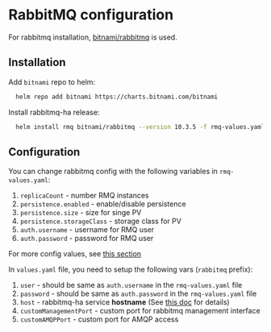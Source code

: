 # RabbitMQ configuration

For rabbitmq installation,
[bitnami/rabbitmq](https://github.com/bitnami/charts/tree/master/bitnami/rabbitmq)
is used.

## Installation

Add `bitnami` repo to helm:

```bash
  helm repo add bitnami https://charts.bitnami.com/bitnami
```

Install rabbitmq-ha release:

```bash
  helm install rmq bitnami/rabbitmq --version 10.3.5 -f rmq-values.yaml
```

## Configuration

You can change rabbitmq config with the following variables in `rmq-values.yaml`:

1. `replicaCount` - number RMQ instances
1. `persistence.enabled` - enable/disable persistence
1. `persistence.size` - size for singe PV
1. `persistence.storageClass` - storage class for PV
1. `auth.username` - username for RMQ user
1. `auth.password` - password for RMQ user

For more config values, see [this section](https://github.com/bitnami/charts/tree/master/bitnami/rabbitmq#parameters)

In `values.yaml` file, you need to setup the following vars (`rabbitmq` prefix):

1. `user` - should be same as `auth.username` in the `rmq-values.yaml` file
1. `password` - should be same as `auth.password` in the `rmq-values.yaml` file
1. `host` - rabbitmq-ha service **hostname**
    (See [this doc](service-endpoint.md) for details)
1. `customManagementPort` - custom port for rabbitmq management interface
1. `customAMQPPort` - custom port for AMQP access
